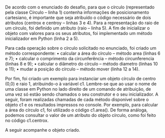 De acordo com o enunciado do desafio, para que o círculo (representado pela classe Círculo – linha 1) contenha informações de posicionamento cartesiano, é importante que seja atribuído o código necessário de dois atributos (centrox e centroy – linhas 3 e 4). Para a representação do raio de um círculo, foi definido um atributo (raio – linha 5). A fim de inicializar o objeto com valores para os seus atributos, foi implementado um método inicializador em Python (linha 2 a 5).

Para cada operação sobre o círculo solicitado no enunciado, foi criado um método correspondente:
​​​​​​​• calcular a área do círculo – método area (linhas 6 e 7);
• calcular o comprimento da circunferência – método circunferencia (linhas 8 e 9);
• calcular o diâmetro do círculo – método diametro (linhas 10 e 11);
• mudar a posição do círculo – método mover (linha 12 a 14).

Por fim, foi criado um exemplo para instanciar um objeto círculo de centro (0,0) e raio 1, atribuindo-o à variável c1. Lembre-se que ao usar o nome de uma classe em Python no lado direito de um comando de atribuição, de uma vez só estão sendo chamados o seu construtor e o seu inicializador. A seguir, foram realizadas chamadas de cada método disponível sobre o objeto c1 e os resultados impressos no console. Por exemplo, para calcular a área do círculo c1, foi utilizado o código c1.area(). De forma análoga, podemos consultar o valor de um atributo do objeto círculo, como foi feito no código c1.centrox.

A seguir acompanhe o objeto criado.